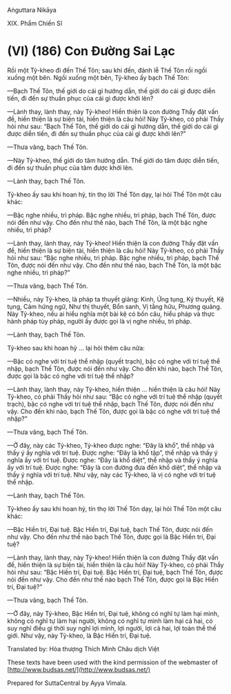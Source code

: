 Aṅguttara Nikāya

XIX. Phẩm Chiến Sĩ

# (VI) (186) Con Ðường Sai Lạc

Rồi một Tỷ-kheo đi đến Thế Tôn; sau khi đến, đảnh lễ Thế Tôn rồi ngồi xuống một bên. Ngồi xuống một bên, Tỷ-kheo ấy bạch Thế Tôn:

—Bạch Thế Tôn, thế giới do cái gì hướng dẫn, thế giới do cái gì được diễn tiến, đi đến sự thuần phục của cái gì được khởi lên?

—Lành thay, lành thay, này Tỷ-kheo! Hiền thiện là con đường Thầy đặt vấn đề, hiền thiện là sự biện tài, hiền thiện là câu hỏi! Này Tỷ-kheo, có phải Thầy hỏi như sau: “Bạch Thế Tôn, thế giới do cái gì hướng dẫn, thế giới do cái gì được diễn tiến, đi đến sự thuần phục của cái gì được khởi lên?”

—Thưa vâng, bạch Thế Tôn.

—Này Tỷ-kheo, thế giới do tâm hướng dẫn. Thế giới do tâm được diễn tiến, đi đến sự thuần phục của tâm được khởi lên.

—Lành thay, bạch Thế Tôn.

Tỷ-kheo ấy sau khi hoan hỷ, tín thọ lời Thế Tôn dạy, lại hỏi Thế Tôn một câu khác:

—Bậc nghe nhiều, trì pháp. Bậc nghe nhiều, trì pháp, bạch Thế Tôn, được nói đến như vậy. Cho đến như thế nào, bạch Thế Tôn, là một bậc nghe nhiều, trì pháp?

—Lành thay, lành thay, này Tỷ-kheo! Hiền thiện là con đường Thầy đặt vấn đề, hiền thiện là sự biện tài, hiền thiện là câu hỏi! Này Tỷ-kheo, có phải Thầy hỏi như sau: “Bậc nghe nhiều, trì pháp. Bậc nghe nhiều, trì pháp, bạch Thế Tôn, được nói đến như vậy. Cho đến như thế nào, bạch Thế Tôn, là một bậc nghe nhiều, trì pháp?”

—Thưa vâng, bạch Thế Tôn.

—Nhiều, này Tỷ-kheo, là pháp ta thuyết giảng: Kinh, Ứng tụng, Ký thuyết, Kệ tụng, Cảm hứng ngữ, Như thị thuyết, Bổn sanh, Vị tằng hữu, Phương quảng. Này Tỷ-kheo, nếu ai hiểu nghĩa một bài kệ có bốn câu, hiểu pháp và thực hành pháp tùy pháp, người ấy được gọi là vị nghe nhiều, trì pháp.

—Lành thay, bạch Thế Tôn.

Tỷ-kheo sau khi hoan hỷ ... lại hỏi thêm câu nữa:

—Bậc có nghe với trí tuệ thể nhập (quyết trạch), bậc có nghe với trí tuệ thể nhập, bạch Thế Tôn, được nói đến như vậy. Cho đến khi nào, bạch Thế Tôn, được gọi là bậc có nghe với trí tuệ thể nhập?

—Lành thay, lành thay, này Tỷ-kheo, hiền thiện ... hiền thiện là câu hỏi! Này Tỷ-kheo, có phải Thầy hỏi như sau: “Bậc có nghe với trí tuệ thể nhập (quyết trạch), bậc có nghe với trí tuệ thể nhập, bạch Thế Tôn, được nói đến như vậy. Cho đến khi nào, bạch Thế Tôn, được gọi là bậc có nghe với trí tuệ thể nhập?”

—Thưa vâng, bạch Thế Tôn.

—Ở đây, này các Tỷ-kheo, Tỷ-kheo được nghe: “Ðây là khổ”, thể nhập và thấy ý ấy nghĩa với trí tuệ. Ðược nghe: “Ðây là khổ tập”, thể nhập và thấy ý nghĩa ấy với trí tuệ. Ðược nghe: “Ðây là khổ diệt”, thể nhập và thấy ý nghĩa ấy với trí tuệ. Ðược nghe: “Ðây là con đường đưa đến khổ diệt”, thể nhập và thấy ý nghĩa với trí tuệ. Như vậy, này các Tỷ-kheo, là vị có nghe với trí tuệ thể nhập.

—Lành thay, bạch Thế Tôn.

Tỷ-kheo ấy sau khi hoan hỷ, tín thọ lời Thế Tôn dạy, lại hỏi Thế Tôn một câu khác:

—Bậc Hiền trí, Ðại tuệ. Bậc Hiền trí, Ðại tuệ, bạch Thế Tôn, được nói đến như vậy. Cho đến như thế nào bạch Thế Tôn, được gọi là Bậc Hiền trí, Ðại tuệ?

—Lành thay, lành thay, này Tỷ-kheo! Hiền thiện là con đường Thầy đặt vấn đề, hiền thiện là sự biện tài, hiền thiện là câu hỏi! Này Tỷ-kheo, có phải Thầy hỏi như sau: “Bậc Hiền trí, Ðại tuệ. Bậc Hiền trí, Ðại tuệ, bạch Thế Tôn, được nói đến như vậy. Cho đến như thế nào bạch Thế Tôn, được gọi là Bậc Hiền trí, Ðại tuệ?”

—Thưa vâng, bạch Thế Tôn.

—Ở đây, này Tỷ-kheo, Bậc Hiền trí, Ðại tuệ, không có nghĩ tự làm hại mình, không có nghĩ tự làm hại người, không có nghĩ tự mình làm hại cả hai, có suy nghĩ điều gì thời suy nghĩ lợi mình, lợi người, lợi cả hai, lợi toàn thể thế giới. Như vậy, này Tỷ-kheo, là Bậc Hiền trí, Ðại tuệ.

Translated by: Hòa thượng Thích Minh Châu dịch Việt

These texts have been used with the kind permission of the webmaster of [http://www.budsas.net/](http://www.budsas.net/)

Prepared for SuttaCentral by Ayya Vimala.